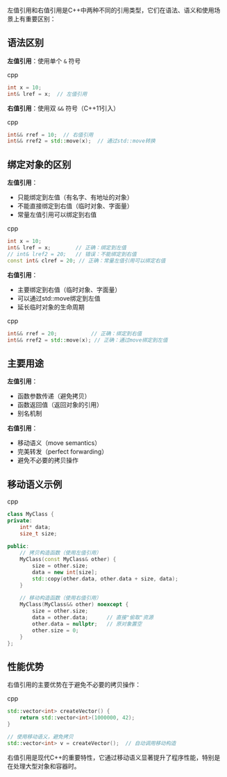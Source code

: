 左值引用和右值引用是C++中两种不同的引用类型，它们在语法、语义和使用场景上有重要区别：

## 语法区别

**左值引用**：使用单个 `&` 符号

cpp

```cpp
int x = 10;
int& lref = x;  // 左值引用
```

**右值引用**：使用双 `&&` 符号（C++11引入）

cpp

```cpp
int&& rref = 10;  // 右值引用
int&& rref2 = std::move(x);  // 通过std::move转换
```

## 绑定对象的区别

**左值引用**：

- 只能绑定到左值（有名字、有地址的对象）
- 不能直接绑定到右值（临时对象、字面量）
- 常量左值引用可以绑定到右值

cpp

```cpp
int x = 10;
int& lref = x;        // 正确：绑定到左值
// int& lref2 = 20;   // 错误：不能绑定到右值
const int& clref = 20; // 正确：常量左值引用可以绑定右值
```

**右值引用**：

- 主要绑定到右值（临时对象、字面量）
- 可以通过std::move绑定到左值
- 延长临时对象的生命周期

cpp

```cpp
int&& rref = 20;           // 正确：绑定到右值
int&& rref2 = std::move(x); // 正确：通过move绑定到左值
```

## 主要用途

**左值引用**：

- 函数参数传递（避免拷贝）
- 函数返回值（返回对象的引用）
- 别名机制

**右值引用**：

- 移动语义（move semantics）
- 完美转发（perfect forwarding）
- 避免不必要的拷贝操作

## 移动语义示例

cpp

```cpp
class MyClass {
private:
    int* data;
    size_t size;
    
public:
    // 拷贝构造函数（使用左值引用）
    MyClass(const MyClass& other) {
        size = other.size;
        data = new int[size];
        std::copy(other.data, other.data + size, data);
    }
    
    // 移动构造函数（使用右值引用）
    MyClass(MyClass&& other) noexcept {
        size = other.size;
        data = other.data;      // 直接"偷取"资源
        other.data = nullptr;   // 原对象置空
        other.size = 0;
    }
};
```

## 性能优势

右值引用的主要优势在于避免不必要的拷贝操作：

cpp

```cpp
std::vector<int> createVector() {
    return std::vector<int>(1000000, 42);
}

// 使用移动语义，避免拷贝
std::vector<int> v = createVector();  // 自动调用移动构造
```

右值引用是现代C++的重要特性，它通过移动语义显著提升了程序性能，特别是在处理大型对象和容器时。